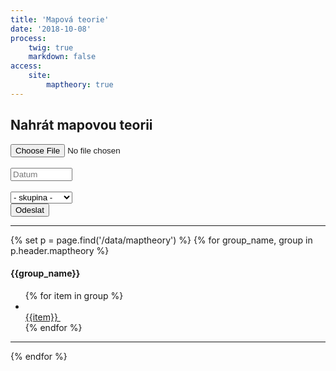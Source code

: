```yaml
---
title: 'Mapová teorie'
date: '2018-10-08'
process:
    twig: true
    markdown: false
access:
    site:
        maptheory: true
---
```


<form id="mapTheoryForm" enctype="multipart/form-data" method="post">
<h2>Nahrát mapovou teorii</h2>
<div class="row">
        <div class="col-md-6">
            <div>
                <input type="file" name="PDF" accept="application/pdf" required oninvalid="this.setCustomValidity('Nahrejte soubor ve formátu PDF.')" oninput="setCustomValidity('')" >
            </div>
            <br>
            <div>
                <input type="text" name="date" placeholder="Datum" list="dateList" style="width: 7.45em;" pattern="(?:19|20)[0-9]{2}-(?:(?:0[1-9]|1[0-2])-(?:0[1-9]|1[0-9]|2[0-9])|(?:(?!02)(?:0[1-9]|1[0-2])-(?:30))|(?:(?:0[13578]|1[02])-31))" required title="formát yyyy-mm-dd" oninvalid=" this.setCustomValidity('Vyplňte datum ve formátu yyyy-mm-dd')" oninput="setCustomValidity('')" autocomplete="off">
                <datalist id="dateList">
                    <option value="{{ "now"|date("Y-m-d") }}">
                </datalist>  
            </div>  
            <br>
            <div>
                <select name="group" style="width: 7.45em;" required oninvalid=" this.setCustomValidity('Vyberte skupinu')" oninput="setCustomValidity('')">
                    <option value="" disabled selected>- skupina -</option>
                    <option value="pulci2">Pulci 2</option>
                    <option value="zaci1">Žáci 1</option>
                    <option value="zaci2">Žáci 2</option>
                    <option value="dorost">Dorost +</option>
                </select> 
            </div> 
        </div>
        <div class="col-md-6">
            <button type="submit" id="sendForm">Odeslat</button>
            <div id="response"></div>
        </div>
</div>
</form>
        <hr>

{% set p = page.find('/data/maptheory') %}
{% for group_name, group in p.header.maptheory %}
    <section>
    <h4>{{group_name}}</h4>
        <ul>
        {% for item in group %}  
                    <li>            
                        <a href="{{base_url_absolute}}/data/maptheory/{{item}}" target="_blank">
                            {{item}}
                        </a> &nbsp;
                    <span class="maptheory--delete" data-group="{{group_name}}" data-name="{{item}}" style="cursor:pointer;"> 
                        <i class="fa fa-times" aria-hidden="true"></i>
                    </span>
                    </li>
        {% endfor %}
        </ul>
    </section>
    <hr>
{% endfor %}


<script>
    $("#mapTheoryForm").submit(function(e){
        e.preventDefault(); 
        e.stopPropagation();
        var submitButton = document.getElementById("sendForm");
        var responseDiv = document.getElementById("response");
        submitButton.style.display = "none";
        responseDiv.innerHTML = '<br><i class="fa fa-spinner fa-pulse fa-3x" aria-hidden="true"></i> Náhrávám se soubor mapové teorie.';
        responseDiv.style.color = "black";
          var mapTheoryForm = new FormData(document.getElementById("mapTheoryForm"));
          $.ajax({
              url: "/php/mapt/savemapt",
              type: "POST",
              data: mapTheoryForm,
              processData: false,
              contentType: false,
              success: function (){
                  responseDiv.innerHTML = "<br>Úspěšně uloženo";
                  responseDiv.style.color = "green";
                  setTimeout(function(){ 
                     responseDiv.innerHTML = ""; 
                     }, 3000);  window.location.replace(location.href);
              },
              error: function (xhr, desc, err){
                submitButton.style.display = "block";
                responseDiv.innerHTML = "<br>CHYBA!!<br>" + xhr.responseText;
                responseDiv.style.color = "red";
                console.log(err);
                console.log(desc);
                console.log(xhr);
              }
          });
      });


    $(".maptheory--delete").click( function(e){
        e.stopPropagation();
        if (confirm("Odstranit soubor mapové teorie?") == true) {
            var deleteLi = this.parentElement;
            var deleteMapThForm = new FormData();
            deleteMapThForm.append("group", this.getAttribute("data-group") );
            deleteMapThForm.append("name", this.getAttribute("data-name") );
            $.ajax({
                url: "/php/mapt/deletemapt",
                type: "POST",
                data: deleteMapThForm,
                processData: false,
                contentType: false,
                success: function (){
                    $(deleteLi).fadeOut(1000);      
                },
                error: function (xhr, desc, err){
                    console.log(err);
                    console.log(desc);
                    console.log(xhr);
                }
            });
        }
        

    })
</script>


